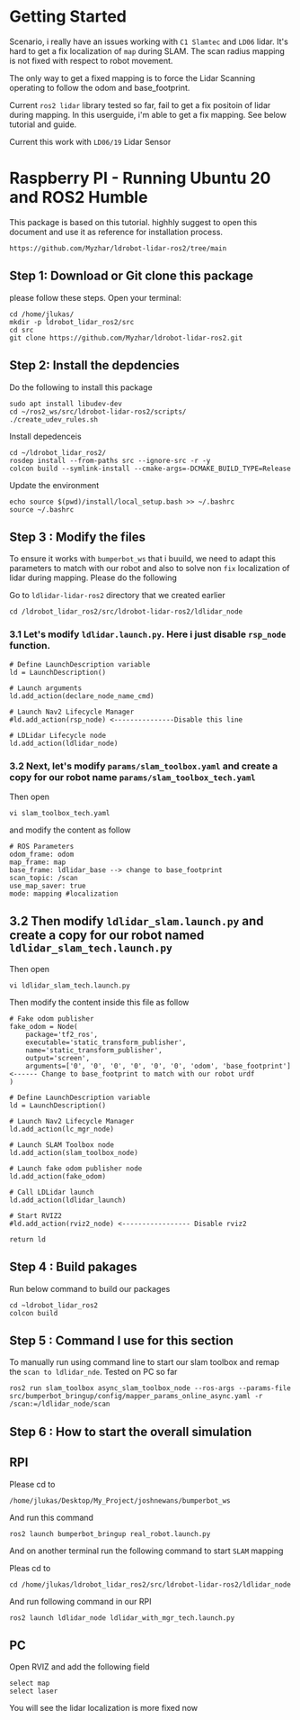 # Getting Started

Scenario, i really have an issues working with `C1 Slamtec` and `LD06` lidar. It's hard to get a fix localization of `map` during 
SLAM. The scan radius mapping is not fixed with respect to robot movement. 

The only way to get a fixed mapping is to force the Lidar Scanning operating to follow the odom and base_footprint.

Current `ros2 lidar` library tested so far, fail to get a fix positoin of lidar during mapping. In this userguide, i'm able to get 
a fix mapping. See below tutorial and guide.

Current this work with `LD06/19` Lidar Sensor

# Raspberry PI - Running Ubuntu 20 and ROS2 Humble

This package is based on this tutorial. highhly suggest to open this document 
and use it as reference for installation process.

```
https://github.com/Myzhar/ldrobot-lidar-ros2/tree/main
```

## Step 1: Download or Git clone this package

please follow these steps. Open your terminal:

```
cd /home/jlukas/
mkdir -p ldrobot_lidar_ros2/src
cd src
git clone https://github.com/Myzhar/ldrobot-lidar-ros2.git
```


## Step 2: Install the depdencies

Do the following to install this package

```
sudo apt install libudev-dev
cd ~/ros2_ws/src/ldrobot-lidar-ros2/scripts/
./create_udev_rules.sh
```

Install depedenceis
```
cd ~/ldrobot_lidar_ros2/
rosdep install --from-paths src --ignore-src -r -y
colcon build --symlink-install --cmake-args=-DCMAKE_BUILD_TYPE=Release
```

Update the environment
```
echo source $(pwd)/install/local_setup.bash >> ~/.bashrc
source ~/.bashrc
```

## Step 3 : Modify the files

To ensure it works with `bumperbot_ws` that i buuild, we need to adapt this parameters to match with our robot and also to solve non `fix` localization of lidar during mapping.
Please do the following

Go to `ldlidar-lidar-ros2` directory that we created earlier
```
cd /ldrobot_lidar_ros2/src/ldrobot-lidar-ros2/ldlidar_node
```

### 3.1 Let's modify `ldlidar.launch.py`. Here i just disable `rsp_node` function.
```
# Define LaunchDescription variable
ld = LaunchDescription()

# Launch arguments
ld.add_action(declare_node_name_cmd)

# Launch Nav2 Lifecycle Manager
#ld.add_action(rsp_node) <---------------Disable this line

# LDLidar Lifecycle node
ld.add_action(ldlidar_node)

```

### 3.2 Next, let's modify `params/slam_toolbox.yaml` and create a copy for our robot name `params/slam_toolbox_tech.yaml`

Then open 
```
vi slam_toolbox_tech.yaml
```

and modify the content as follow
```
# ROS Parameters
odom_frame: odom
map_frame: map
base_frame: ldlidar_base --> change to base_footprint
scan_topic: /scan
use_map_saver: true
mode: mapping #localization
```

## 3.2 Then modify `ldlidar_slam.launch.py` and create a copy for our robot named `ldlidar_slam_tech.launch.py`

Then open
```
vi ldlidar_slam_tech.launch.py
```

Then modify the content inside this file as follow
```
# Fake odom publisher
fake_odom = Node(
    package='tf2_ros',
    executable='static_transform_publisher',
    name='static_transform_publisher',
    output='screen',
    arguments=['0', '0', '0', '0', '0', '0', 'odom', 'base_footprint'] <------ Change to base_footprint to match with our robot urdf
)

# Define LaunchDescription variable
ld = LaunchDescription()

# Launch Nav2 Lifecycle Manager
ld.add_action(lc_mgr_node)

# Launch SLAM Toolbox node
ld.add_action(slam_toolbox_node)

# Launch fake odom publisher node
ld.add_action(fake_odom)

# Call LDLidar launch
ld.add_action(ldlidar_launch)

# Start RVIZ2
#ld.add_action(rviz2_node) <----------------- Disable rviz2

return ld
```

## Step 4 : Build pakages

Run below command to build our packages
```
cd ~ldrobot_lidar_ros2
colcon build
```


## Step 5 : Command I use for this section

To manually run using command line to start our slam toolbox and remap the `scan to ldlidar_nde`.
Tested on PC so far

````
ros2 run slam_toolbox async_slam_toolbox_node --ros-args --params-file src/bumperbot_bringup/config/mapper_params_online_async.yaml -r /scan:=/ldlidar_node/scan
````

## Step 6 : How to start the overall simulation

## RPI 

Please cd to 
```
/home/jlukas/Desktop/My_Project/joshnewans/bumperbot_ws
```

And run this command
```
ros2 launch bumperbot_bringup real_robot.launch.py 
```

And on another terminal run the following command to start `SLAM` mapping

Pleas cd to
```
cd /home/jlukas/ldrobot_lidar_ros2/src/ldrobot-lidar-ros2/ldlidar_node
```

And run following command in our RPI
```
ros2 launch ldlidar_node ldlidar_with_mgr_tech.launch.py
```

## PC

Open RVIZ and add the following field
```
select map
select laser
```

You will see the lidar localization is more fixed now 
